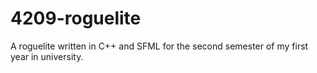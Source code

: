# 4209-roguelite
A roguelite written in C++ and SFML for the second semester of my first year in university.
